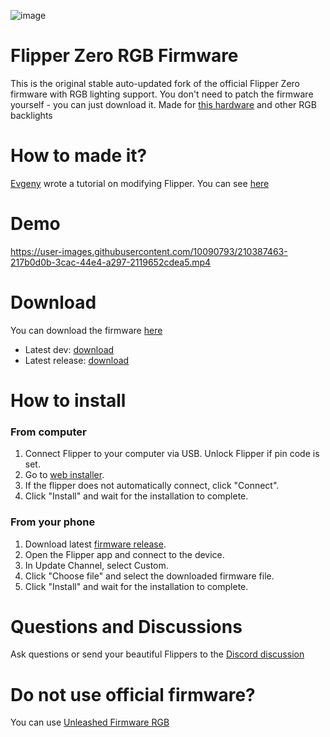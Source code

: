 ![image](https://user-images.githubusercontent.com/10090793/210385472-a2f912d3-3977-4220-9ee2-85f952b01a90.png)

# Flipper Zero RGB Firmware
This is the original stable auto-updated fork of the official Flipper Zero firmware with RGB lighting support. You don't need to patch the firmware yourself - you can just download it. Made for [this hardware](https://github.com/hitriy/fliipper-rgb-hardware) and other RGB backlights

# How to made it?
[Evgeny](https://github.com/hitriy) wrote a tutorial on modifying Flipper. You can see [here](https://telegra.ph/Flipper-Zero-RGB-backlight-guide-12-26)

# Demo
https://user-images.githubusercontent.com/10090793/210387463-217b0d0b-3cac-44e4-a297-2119652cdea5.mp4

# Download
You can download the firmware [here](https://cloud.quenon.ru/index.php/s/cThZsaSw7llCYrG?path=%2Fofw)
- Latest dev: [download](https://cloud.quenon.ru/index.php/s/cThZsaSw7llCYrG/download?path=%2Fofw&files=flipper-z-f7-update-RGB-release-latest.tgz)
- Latest release: [download](https://cloud.quenon.ru/index.php/s/cThZsaSw7llCYrG/download?path=%2Fofw&files=flipper-z-f7-update-RGB-release-latest.tgz)

# How to install
### From computer
1) Connect Flipper to your computer via USB. Unlock Flipper if pin code is set.
2) Go to [web installer](https://lab.flipper.net/?url=https://cloud.quenon.ru/RGB-FW/ofw/flipper-z-f7-update-RGB-release-latest.tgz&channel=RGB&version=OWF-RGB-latest).
3) If the flipper does not automatically connect, click "Connect".
4) Click "Install" and wait for the installation to complete.

### From your phone
1) Download latest [firmware release](https://cloud.quenon.ru/index.php/s/cThZsaSw7llCYrG/download?path=%2Fofw&files=flipper-z-f7-update-RGB-release-latest.tgz).
2) Open the Flipper app and connect to the device.
3) In Update Channel, select Custom.
4) Click "Choose file" and select the downloaded firmware file.
5) Click "Install" and wait for the installation to complete.

# Questions and Discussions
Ask questions or send your beautiful Flippers to the [Discord discussion](https://discord.com/channels/740930220399525928/1057130674500419624)
# Do not use official firmware?
You can use [Unleashed Firmware RGB](https://github.com/DarkFlippers/unleashed-firmware/releases)